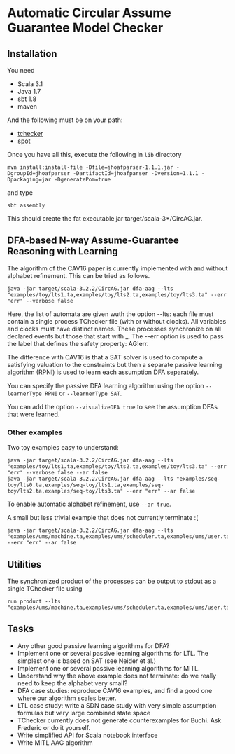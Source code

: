 # Automatic Circular Assume Guarantee Model Checker

## Installation
You need
- Scala 3.1
- Java 1.7
- sbt 1.8
- maven
  
And the following must be on your path:
- [tchecker](https://github.com/ticktac-project/tchecker)
- [spot](https://spot.lre.epita.fr/)
 
Once you have all this, execute the following in `lib` directory

    mvn install:install-file -Dfile=jhoafparser-1.1.1.jar -DgroupId=jhoafparser -DartifactId=jhoafparser -Dversion=1.1.1 -Dpackaging=jar -DgeneratePom=true

and type

    sbt assembly

This should create the fat executable jar target/scala-3*/CircAG.jar.

## DFA-based N-way Assume-Guarantee Reasoning with Learning
The algorithm of the CAV16 paper is currently implemented with and without alphabet refinement. This can be tried as follows.

    java -jar target/scala-3.2.2/CircAG.jar dfa-aag --lts "examples/toy/lts1.ta,examples/toy/lts2.ta,examples/toy/lts3.ta" --err "err" --verbose false

Here, the list of automata are given wuth the option --lts: each file must contain a single process TChecker file (with or without clocks).
All variables and clocks must have distinct names. These processes synchronize on all declared events but those that start with _.
The --err option is used to pass the label that defines the safety property: AG!err.

The difference with CAV16 is that a SAT solver is used to compute a satisfying valuation to the constraints but then a separate passive learning algorithm (RPNI) is used to learn each assumption DFA separately.

You can specify the passive DFA learning algorithm using the option `--learnerType RPNI` or `--learnerType SAT`.

You can add the option `--visualizeDFA true` to see the assumption DFAs that were learned.

### Other examples
Two toy examples easy to understand:

    java -jar target/scala-3.2.2/CircAG.jar dfa-aag --lts "examples/toy/lts1.ta,examples/toy/lts2.ta,examples/toy/lts3.ta" --err "err" --verbose false --ar false
    java -jar target/scala-3.2.2/CircAG.jar dfa-aag --lts "examples/seq-toy/lts0.ta,examples/seq-toy/lts1.ta,examples/seq-toy/lts2.ta,examples/seq-toy/lts3.ta" --err "err" --ar false

To enable automatic alphabet refinement, use `--ar true`.

A small but less trivial example that does not currently terminate :(

    java -jar target/scala-3.2.2/CircAG.jar dfa-aag --lts "examples/ums/machine.ta,examples/ums/scheduler.ta,examples/ums/user.ta" --err "err" --ar false

## Utilities
The synchronized product of the processes can be output to stdout as a single TChecker file using

    run product --lts "examples/ums/machine.ta,examples/ums/scheduler.ta,examples/ums/user.ta"

## Tasks
- Any other good passive learning algorithms for DFA?
- Implement one or several passive learning algorithms for LTL. The simplest one is based on SAT (see Neider et al.)
- Implement one or several passive learning algorithms for MITL.
- Understand why the above example does not terminate: do we really need to keep the alphabet very small?
- DFA case studies: reproduce CAV16 examples, and find a good one where our algorithm scales better.
- LTL case study: write a SDN case study with very simple assumption formulas but very large combined state space
- TChecker currently does not generate counterexamples for Buchi. Ask Frederic or do it yourself.
- Write simplified API for Scala notebook interface  
- Write MITL AAG algorithm